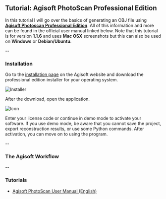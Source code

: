 ## Tutorial: Agisoft PhotoScan Professional Edition

In this tutorial I will go over the basics of generating an OBJ file using [**Agisoft Photoscan Professional Edition**](http://www.agisoft.com/). All of this information and more can be found in the official user manual linked below. Note that this tutorial is for version **1.1.6** and uses **Mac OSX** screenshots but this can also be used on **Windows** or **Debian/Ubuntu**.

--
### Installation

Go to the [installation page](http://www.agisoft.com/downloads/installer/) on the Agisoft website and download the professional edition installer for your operating system.

![Installer](https://github.com/michell3/peppers-pig/blob/master/Project%20Images/agisoft_download.png)

After the download, open the application.

![Icon](https://github.com/michell3/peppers-pig/blob/master/Project%20Images/agisoft_download.png)

Enter your license code or continue in demo mode to activate your software. If you use demo mode, be aware that you cannot save the project, export reconstruction results, or use some Python commands. After activation, you can move on to using the program.

--
### The Agisoft Workflow

--
### Tutorials
* [Agisoft PhotoScan User Manual (English)](http://www.agisoft.com/pdf/photoscan-pro_1_1_en.pdf)
